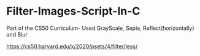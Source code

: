 # Filter-Images-Script-In-C
Part of the CS50 Curriculum- Used GrayScale, Sepia, Reflect(horizontally) and Blur  

https://cs50.harvard.edu/x/2020/psets/4/filter/less/
